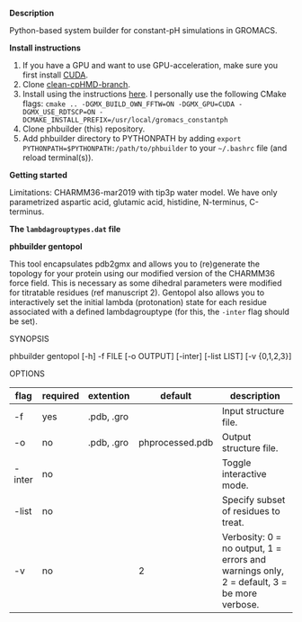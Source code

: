 <b>Description</b>
<p>Python-based system builder for constant-pH simulations in GROMACS.</p>

<b>Install instructions</b>
1. If you have a GPU and want to use GPU-acceleration, make sure you first install <a href="https://docs.nvidia.com/cuda/cuda-installation-guide-linux/index.html#pre-installation-actions">CUDA</a>.
2. Clone <a href="https://bitbucket.org/berkhess/gromacs-constantph/branch/clean-cpHMD-branch">clean-cpHMD-branch</a>.
3. Install using the instructions <a href="https://manual.gromacs.org/documentation/current/install-guide/index.html">here</a>. I personally use the following CMake flags:
`cmake .. -DGMX_BUILD_OWN_FFTW=ON -DGMX_GPU=CUDA -DGMX_USE_RDTSCP=ON -DCMAKE_INSTALL_PREFIX=/usr/local/gromacs_constantph`
4. Clone phbuilder (this) repository.
5. Add phbuilder directory to PYTHONPATH by adding `export PYTHONPATH=$PYTHONPATH:/path/to/phbuilder` to your `~/.bashrc` file (and reload terminal(s)).

<b>Getting started</b>

Limitations: CHARMM36-mar2019 with tip3p water model. We have only parametrized aspartic acid, glutamic acid, histidine, N-terminus, C-terminus.

<b>The `lambdagrouptypes.dat` file</b>



<b>phbuilder gentopol</b>

This tool encapsulates pdb2gmx and allows you to (re)generate the topology for your protein using our modified version of the CHARMM36 force field. This is necessary as some dihedral parameters were modified for titratable residues (ref manuscript 2). Gentopol also allows you to interactively set the initial lambda (protonation) state for each residue associated with a defined lambdagrouptype (for this, the `-inter` flag should be set).

SYNOPSIS

phbuilder gentopol [-h] -f FILE [-o OUTPUT] [-inter] [-list LIST] [-v {0,1,2,3}]

OPTIONS

| flag | required | extention | default | description |
|-------|-----------|---------|-------------|---------|
| -f   | yes | .pdb, .gro |  | Input structure file.
| -o   | no  | .pdb, .gro | phprocessed.pdb | Output structure file. |
| -inter | no | | | Toggle interactive mode. |
| -list  | no | | | Specify subset of residues to treat. |
| -v     | no | | 2 | Verbosity: 0 = no output, 1 = errors and warnings only, 2 = default, 3 = be more verbose.

